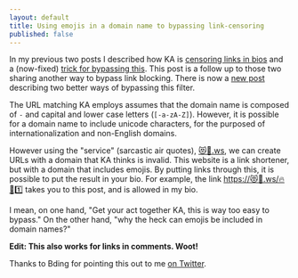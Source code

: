 ```yaml
---
layout: default
title: Using emojis in a domain name to bypassing link-censoring
published: false
---
```


In my previous two posts I described how KA is [censoring links in bios](bio-links) and a (now-fixed) [trick for bypassing this](bio-censoring-bypass). This post is a follow up to those two sharing another way to bypass link blocking. There is now a [new post](more-link-censoring-bypasses) describing two better ways of bypassing this filter.

The URL matching KA employs assumes that the domain name is composed of `-` and capital and lower case letters (`[-a-zA-Z]`). However, it is possible for a domain name to include unicode characters, for the purposed of internationalization and non-English domains.

However using the "service" (sarcastic air quotes), [😻🍕.ws](https://😻🍕.ws), we can create URLs with a domain that KA thinks is invalid. This website is a link shortener, but with a domain that includes emojis. By putting links through this, it is possible to put the result in your bio. For example, the link [https://😻🍕.ws/🔥🍃1️⃣](https://😻🍕.ws/🔥🍃1️⃣) takes you to this post, and is allowed in my bio.

I mean, on one hand, "Get your act together KA, this is way too easy to bypass." On the other hand, "why the heck can emojis be included in domain names?"

**Edit: This also works for links in comments. Woot!**

Thanks to Bding for pointing this out to me [on Twitter](https://twitter.com/jenazero/status/1124729201570013185).
